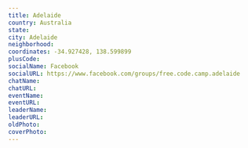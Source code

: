 ```yaml
---
title: Adelaide
country: Australia
state: 
city: Adelaide
neighborhood: 
coordinates: -34.927428, 138.599899
plusCode:
socialName: Facebook
socialURL: https://www.facebook.com/groups/free.code.camp.adelaide
chatName:
chatURL:
eventName:
eventURL:
leaderName:
leaderURL:
oldPhoto: 
coverPhoto:
---
```

